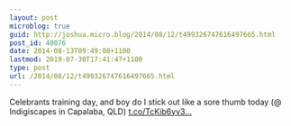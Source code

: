 ```yaml
---
layout: post
microblog: true
guid: http://joshua.micro.blog/2014/08/12/t499326747616497665.html
post_id: 40876
date: 2014-08-13T09:49:08+1100
lastmod: 2019-07-30T17:41:47+1100
type: post
url: /2014/08/12/t499326747616497665.html
---
```

Celebrants training day, and boy do I stick out like a sore thumb today (@ Indigiscapes in Capalaba, QLD) [t.co/TcKib6yv3...](https://t.co/TcKib6yv3g)
